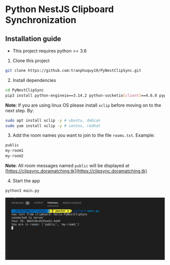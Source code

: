 # Python NestJS Clipboard Synchronization

## Installation guide

* This project requires python >= 3.6

1. Clone this project

```bash
git clone https://github.com:tranphuquy19/PyNestClipSync.git
```

2. Install dependencies

```bash
cd PyNestClipSync
pip3 install python-engineio==3.14.2 python-socketio[client]==4.6.0 pyperclip aiohttp python-socketio[asyncio_client]
```

**Note**: If you are using linux OS please install `xclip` before moving on to the next step. By:

```bash
sudo apt install xclip -y # ubuntu, debian
sudo yum install xclip -y # centos, redhat
```

3. Add the room names you want to join to the file `rooms.txt`. Example:

```bash
public
my-room1
my-room2
```

**Note**: All room messages named `public` will be displayed at [https://clipsync.doramatching.tk](https://clipsync.doramatching.tk)

4. Start the app

```bash
python3 main.py
```

![demo](/demo.png)